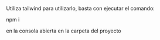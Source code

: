 Utiliza tailwind para utilizarlo, basta con ejecutar el comando:

npm i 

en la consola abierta en la carpeta del proyecto